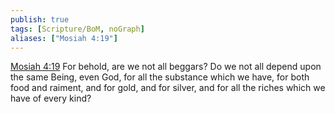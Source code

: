 ```yaml
---
publish: true
tags: [Scripture/BoM, noGraph]
aliases: ["Mosiah 4:19"]
---
```

[Mosiah 4:19](https://churchofjesuschrist.org/study/scriptures/bofm/mosiah/4?lang=eng&id=p19#p19) For behold, are we not all beggars? Do we not all depend upon the same Being, even God, for all the substance which we have, for both food and raiment, and for gold, and for silver, and for all the riches which we have of every kind?
